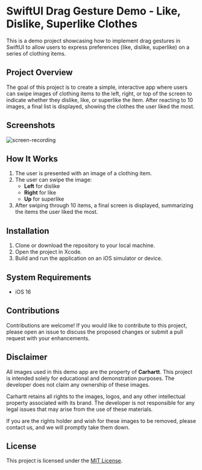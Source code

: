 # SwiftUI Drag Gesture Demo - Like, Dislike, Superlike Clothes

This is a demo project showcasing how to implement drag gestures in SwiftUI to allow users to express preferences (like, dislike, superlike) on a series of clothing items.

## Project Overview

The goal of this project is to create a simple, interactive app where users can swipe images of clothing items to the left, right, or top of the screen to indicate whether they dislike, like, or superlike the item. After reacting to 10 images, a final list is displayed, showing the clothes the user liked the most.

## Screenshots

![screen-recording](https://github.com/user-attachments/assets/7646813f-a73a-445f-a54e-fb9e4c3203da)


## How It Works

1. The user is presented with an image of a clothing item.
2. The user can swipe the image:
   - **Left** for dislike
   - **Right** for like
   - **Up** for superlike
3. After swiping through 10 items, a final screen is displayed, summarizing the items the user liked the most.

## Installation

1. Clone or download the repository to your local machine.
2. Open the project in Xcode.
3. Build and run the application on an iOS simulator or device.

## System Requirements

- iOS 16

## Contributions

Contributions are welcome! If you would like to contribute to this project, please open an issue to discuss the proposed changes or submit a pull request with your enhancements.

## Disclaimer

All images used in this demo app are the property of **Carhartt**. This project is intended solely for educational and demonstration purposes. The developer does not claim any ownership of these images. 

Carhartt retains all rights to the images, logos, and any other intellectual property associated with its brand. The developer is not responsible for any legal issues that may arise from the use of these materials.

If you are the rights holder and wish for these images to be removed, please contact us, and we will promptly take them down.

## License

This project is licensed under the [MIT License](LICENSE).
